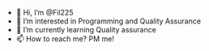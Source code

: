 - 👋 Hi, I’m @Fil225
- 👀 I’m interested in Programming and Quality Assurance
- 🌱 I’m currently learning Quality assurance
- 📫 How to reach me? PM me!

<!---
Fil225/Fil225 is a ✨ special ✨ repository because its `README.md` (this file) appears on your GitHub profile.
You can click the Preview link to take a look at your changes.
--->
